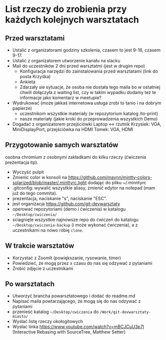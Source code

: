 # List rzeczy do zrobienia przy każdych kolejnych warsztatach

## Przed warsztatami

* Ustalić z organizatorami godziny szkolenia, czasem to jest 9-16, czasem 9-17.
* Ustalić z organizatorem utworzenie kanału na slacku
* Mail do uczestników 2 dni przed warsztatmi (jest w drugim repo)
  * Konfiguracja narzędzi do zainstalowania przed warsztatami (link do posta Krzyśka)
  * Ankieta
  * Zdarzały sie sytuacje, że osoba nie dostała tego maila bo w ostatniej chwili dołączyła z waiting list, czy w takim wypadku dodamy też te informacje jako komentarz w meetupie?
* Wydrukować (może jakkaś internetowa usługa zrobi to tanio i na dobrym papierze)
  * uczestnikom wszystkie materiały (w repozytorium katalog /to-print)
  * nasze materiały (jakie kroki do przeprowadzenia wszystkich Demo)
* Dogadać z organizatorem przejściówki Laptop <-> rzutnik
Krzysiek: VGA, MiniDisplayPort, przejściówka na HDMI
Tomek: VGA, HDMI

## Przygotowanie samych warsztatów

osobna chromium z osobnymi zakładkami do kilku rzeczy (ćwiczenia prezentacja itp).

* Wyczyść pulpit
* Zmienic color w konsoli na https://github.com/mavnn/mintty-colors-solarized/blob/master/.minttyrc.light dodając do pliku ~/.minntyrc
* .gitconfig: wywalić wszystkie aliasy, zmienić edytor na notepad (mam już do tego commita).
* prezentacja, naciskanie "s", naciskanie "ESC".
* jest organizacja https://github.com/git-devwarsztaty
* operować repozytoriami (demo i ćwiczenia) w katalogu `~/Desktop/cwiczenia/`
* sciagnięte wszystkie najnowsze repo do ćwiczeń do katalogu `~/Desktop/cwiczenia-backup` (i może wykonać ćwiczenia), a z uczestnikami na nowo robię `clone`.

## W trakcie warsztatów

* Korzystać z ZoomIt (powiększanie, rysowanie, timer)
* Powiedzieć, że mogą przez x czasu do nas się odzywać z pytaniami
* Zrobić zdjęcie z uczestnikami

## Po warsztatach

* Utworzyć brancha powarsztatowego i dodać do readme.md
* Napisać maila powtarzającego, że mogą się do nas odzywać z pytaniami
* przenieść katalog `~/Desktop/cwiczenia` do `/Work/git-devwarsztaty-miasto/`
* Wysłać listę rzeczy okołogitowych
* Wysłać linka https://www.youtube.com/watch?v=mBCJCuU3p7I (Interactive Rebasing with SourceTree, Matthew Setter)
